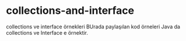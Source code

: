 # collections-and-interface
collections ve interface örnekleri
BUrada paylaşılan kod örneleri Java da collections ve Interface e örnektir.
